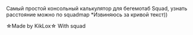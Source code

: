 Самый простой консольный калькулятор для бегемотаб Squad, узнать расстояние можно по squadmap
*Извиняюсь за кривой текст))

☆Made by KikLox☆ With squad
